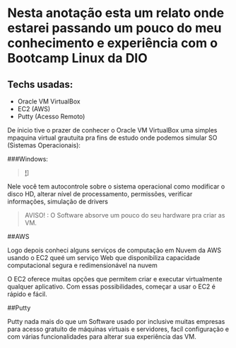 # Nesta anotação esta um relato onde estarei passando um pouco do meu conhecimento e experiência com o Bootcamp Linux da DIO

## Techs usadas:
* Oracle VM VirtualBox
* EC2 (AWS)
* Putty (Acesso Remoto)

De ínicio tive o prazer de conhecer o Oracle VM VirtualBox uma simples mpaquina virtual grautuita pra fins de estudo onde podemos simular
SO (Sistemas Operacionais):

###Windows:
>[!](https://download.virtualbox.org/virtualbox/7.0.6/VirtualBox-7.0.6-155176-Win.exe)]

Nele você tem autocontrole sobre o sistema operacional como modificar o disco HD, alterar nível de processamento, permissões, verificar informações,
simulação de drivers

>AVISO! : O Software absorve um pouco do seu hardware pra criar as VM. 

##AWS

Logo depois conheci alguns serviços de computação em Nuvem da AWS usando o EC2 queé um serviço Web que disponibiliza capacidade computacional segura e redimensionável na nuvem

O EC2 oferece muitas opções que permitem criar e executar virtualmente qualquer aplicativo. Com essas possibilidades, começar a usar o EC2 é rápido e fácil.

##Putty

Putty nada mais do que um Software usado por inclusive muitas empresas para acesso gratuito de máquinas virtuais e servidores, facíl configuração e com várias funcionalidades para alterar sua experiência das VM.
